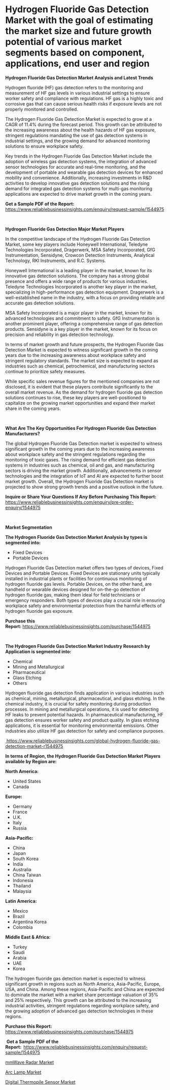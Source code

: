 <p><h1>Hydrogen Fluoride Gas Detection Market with the goal of estimating the market size and future growth potential of various market segments based on component, applications, end user and region</h1></p><p><strong>Hydrogen Fluoride Gas Detection Market Analysis and Latest Trends</strong></p>
<p><p>Hydrogen fluoride (HF) gas detection refers to the monitoring and measurement of HF gas levels in various industrial settings to ensure worker safety and compliance with regulations. HF gas is a highly toxic and corrosive gas that can cause serious health risks if exposure levels are not properly monitored and controlled. </p><p>The Hydrogen Fluoride Gas Detection Market is expected to grow at a CAGR of 11.4% during the forecast period. This growth can be attributed to the increasing awareness about the health hazards of HF gas exposure, stringent regulations mandating the use of gas detection systems in industrial settings, and the growing demand for advanced monitoring solutions to ensure workplace safety. </p><p>Key trends in the Hydrogen Fluoride Gas Detection Market include the adoption of wireless gas detection systems, the integration of advanced sensor technologies for accurate and real-time monitoring, and the development of portable and wearable gas detection devices for enhanced mobility and convenience. Additionally, increasing investments in R&D activities to develop innovative gas detection solutions and the rising demand for integrated gas detection systems for multi-gas monitoring applications are expected to drive market growth in the coming years.</p></p>
<p><strong>Get a Sample PDF of the Report:&nbsp;</strong> <a href="https://www.reliablebusinessinsights.com/enquiry/request-sample/1544975">https://www.reliablebusinessinsights.com/enquiry/request-sample/1544975</a></p>
<p>&nbsp;</p>
<p><strong>Hydrogen Fluoride Gas Detection Major Market Players</strong></p>
<p><p>In the competitive landscape of the Hydrogen Fluoride Gas Detection Market, some key players include Honeywell International, Teledyne Technologies Incorporated, Dragerwerk, MSA Safety Incorporated, GfG Instrumentation, Sensidyne, Crowcon Detection Instruments, Analytical Technology, RKI Instruments, and R.C. Systems.</p><p>Honeywell International is a leading player in the market, known for its innovative gas detection solutions. The company has a strong global presence and offers a wide range of products for various industries. Teledyne Technologies Incorporated is another key player in the market, specializing in high-performance gas detection equipment. Dragerwerk is a well-established name in the industry, with a focus on providing reliable and accurate gas detection solutions.</p><p>MSA Safety Incorporated is a major player in the market, known for its advanced technologies and commitment to safety. GfG Instrumentation is another prominent player, offering a comprehensive range of gas detection products. Sensidyne is a key player in the market, known for its focus on precision and reliability in gas detection technology.</p><p>In terms of market growth and future prospects, the Hydrogen Fluoride Gas Detection Market is expected to witness significant growth in the coming years due to the increasing awareness about workplace safety and stringent regulatory standards. The market size is expected to expand as industries such as chemical, petrochemical, and manufacturing sectors continue to prioritize safety measures.</p><p>While specific sales revenue figures for the mentioned companies are not disclosed, it is evident that these players contribute significantly to the overall market revenue. As the demand for hydrogen fluoride gas detection solutions continues to rise, these key players are well-positioned to capitalize on the growing market opportunities and expand their market share in the coming years.</p></p>
<p>&nbsp;</p>
<p><strong>What Are The Key Opportunities For Hydrogen Fluoride Gas Detection Manufacturers?</strong></p>
<p><p>The global Hydrogen Fluoride Gas Detection market is expected to witness significant growth in the coming years due to the increasing awareness about workplace safety and the stringent regulations regarding the monitoring of toxic gases. The rising demand for efficient gas detection systems in industries such as chemical, oil and gas, and manufacturing sectors is driving the market growth. Additionally, advancements in sensor technologies and the integration of IoT and AI are expected to further boost market growth. Overall, the Hydrogen Fluoride Gas Detection market is projected to show strong growth trends and a positive outlook in the future.</p></p>
<p><strong>Inquire or Share Your Questions If Any Before Purchasing This Report:</strong> <a href="https://www.reliablebusinessinsights.com/enquiry/pre-order-enquiry/1544975">https://www.reliablebusinessinsights.com/enquiry/pre-order-enquiry/1544975</a></p>
<p>&nbsp;</p>
<p><strong>Market Segmentation</strong></p>
<p><strong>The Hydrogen Fluoride Gas Detection Market Analysis by types is segmented into:</strong></p>
<p><ul><li>Fixed Devices</li><li>Portable Devices</li></ul></p>
<p><p>Hydrogen Fluoride Gas Detection market offers two types of devices, Fixed Devices and Portable Devices. Fixed Devices are stationary units typically installed in industrial plants or facilities for continuous monitoring of hydrogen fluoride gas levels. Portable Devices, on the other hand, are handheld or wearable devices designed for on-the-go detection of hydrogen fluoride gas, making them ideal for field technicians or emergency responders. Both types of devices play a crucial role in ensuring workplace safety and environmental protection from the harmful effects of hydrogen fluoride gas exposure.</p></p>
<p><strong>Purchase this Report:&nbsp;</strong><a href="https://www.reliablebusinessinsights.com/purchase/1544975">https://www.reliablebusinessinsights.com/purchase/1544975</a></p>
<p>&nbsp;</p>
<p><strong>The Hydrogen Fluoride Gas Detection Market Industry Research by Application is segmented into:</strong></p>
<p><ul><li>Chemical</li><li>Mining and Metallurgical</li><li>Pharmaceutical</li><li>Glass Etching</li><li>Others</li></ul></p>
<p><p>Hydrogen fluoride gas detection finds application in various industries such as chemical, mining, metallurgical, pharmaceutical, and glass etching. In the chemical industry, it is crucial for safety monitoring during production processes. In mining and metallurgical operations, it is used for detecting HF leaks to prevent potential hazards. In pharmaceutical manufacturing, HF gas detection ensures worker safety and product quality. In glass etching applications, it is essential for monitoring environmental emissions. Other industries also utilize HF gas detection for safety and compliance purposes.</p></p>
<p><a href="https://www.reliablebusinessinsights.com/global-hydrogen-fluoride-gas-detection-market-r1544975">&nbsp;https://www.reliablebusinessinsights.com/global-hydrogen-fluoride-gas-detection-market-r1544975</a></p>
<p><strong>In terms of Region, the Hydrogen Fluoride Gas Detection Market Players available by Region are:</strong></p>
<p>
    <p> <strong> North America: </strong>
        <ul>
            <li>United States</li>
            <li>Canada</li>
        </ul>
        </p> 
    <p> <strong> Europe: </strong>
        <ul>
            <li>Germany</li>
            <li>France</li>
            <li>U.K.</li>
            <li>Italy</li>
            <li>Russia</li>
        </ul>
        </p> 
    <p> <strong> Asia-Pacific: </strong>
        <ul>
            <li>China</li>
            <li>Japan</li>
            <li>South Korea</li>
            <li>India</li>
            <li>Australia</li>
            <li>China Taiwan</li>
            <li>Indonesia</li>
            <li>Thailand</li>
            <li>Malaysia</li>
        </ul>
        </p> 
    <p> <strong> Latin America: </strong>
        <ul>
            <li>Mexico</li>
            <li>Brazil</li>
            <li>Argentina Korea</li>
            <li>Colombia</li>
        </ul>
        </p> 
    <p> <strong> Middle East & Africa: </strong>
        <ul>
            <li>Turkey</li>
            <li>Saudi</li>
            <li>Arabia</li>
            <li>UAE</li>
            <li>Korea</li>
        </ul>
    </p>
    </p>
<p><p>The hydrogen fluoride gas detection market is expected to witness significant growth in regions such as North America, Asia-Pacific, Europe, USA, and China. Among these regions, Asia-Pacific and China are expected to dominate the market with a market share percentage valuation of 35% and 25% respectively. This growth can be attributed to the increasing industrial activities, stringent regulations regarding workplace safety, and the growing adoption of advanced gas detection technologies in these regions.</p></p>
<p><strong>Purchase this Report: </strong><a href="https://www.reliablebusinessinsights.com/purchase/1544975">https://www.reliablebusinessinsights.com/purchase/1544975</a></p>
<p>&nbsp;<strong>Get a Sample PDF of the Report:&nbsp;&nbsp;</strong><a href="https://www.reliablebusinessinsights.com/enquiry/request-sample/1544975">https://www.reliablebusinessinsights.com/enquiry/request-sample/1544975</a></p>
<p><strong></strong></p>
<p><p><a href="https://github.com/ValentineMike02/Market-Research-Report-List-1/blob/main/mmwave-radar-market.md">mmWave Radar Market</a></p><p><a href="https://github.com/staberhelen84/Market-Research-Report-List-1/blob/main/arc-lamp-market.md">Arc Lamp Market</a></p><p><a href="https://github.com/trameciabutler45/Market-Research-Report-List-1/blob/main/digital-thermopile-sensor-market.md">Digital Thermopile Sensor Market</a></p></p>